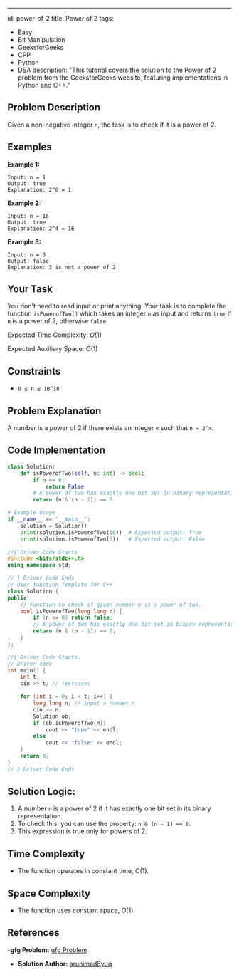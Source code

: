 ---
id: power-of-2
title: Power of 2
tags:
  - Easy
  - Bit Manipulation
  - GeeksforGeeks
  - CPP
  - Python
  - DSA
description: "This tutorial covers the solution to the Power of 2 problem from the GeeksforGeeks website, featuring implementations in Python and C++."

## Problem Description

Given a non-negative integer `n`, the task is to check if it is a power of 2.

## Examples

**Example 1:**

```
Input: n = 1
Output: true
Explanation: 2^0 = 1
```

**Example 2:**

```
Input: n = 16
Output: true
Explanation: 2^4 = 16
```

**Example 3:**

```
Input: n = 3
Output: false
Explanation: 3 is not a power of 2
```

## Your Task

You don't need to read input or print anything. Your task is to complete the function `isPowerofTwo()` which takes an integer `n` as input and returns `true` if `n` is a power of 2, otherwise `false`.

Expected Time Complexity: $O(1)$

Expected Auxiliary Space: $O(1)$

## Constraints

- `0 ≤ n ≤ 10^18`

## Problem Explanation

A number is a power of 2 if there exists an integer `x` such that `n = 2^x`. 

## Code Implementation

<Tabs>
  <TabItem value="Python" label="Python" default>
  <SolutionAuthor name="@YourUsername"/>

  ```py
  class Solution:
      def isPowerofTwo(self, n: int) -> bool:
          if n <= 0:
              return False
          # A power of two has exactly one bit set in binary representation
          return (n & (n - 1)) == 0

  # Example usage
  if __name__ == "__main__":
      solution = Solution()
      print(solution.isPowerofTwo(16))  # Expected output: True
      print(solution.isPowerofTwo(3))   # Expected output: False
  ```

  </TabItem>
  <TabItem value="C++" label="C++">
  <SolutionAuthor name="@YourUsername"/>

  ```cpp
  //{ Driver Code Starts
  #include <bits/stdc++.h>
  using namespace std;

  // } Driver Code Ends
  // User function Template for C++
  class Solution {
  public:
      // Function to check if given number n is a power of two.
      bool isPowerofTwo(long long n) {
          if (n <= 0) return false;
          // A power of two has exactly one bit set in binary representation
          return (n & (n - 1)) == 0;
      }
  };

  //{ Driver Code Starts.
  // Driver code
  int main() {
      int t;
      cin >> t; // testcases

      for (int i = 0; i < t; i++) {
          long long n; // input a number n
          cin >> n;
          Solution ob;
          if (ob.isPowerofTwo(n))
              cout << "true" << endl;
          else
              cout << "false" << endl;
      }
      return 0;
  }
  // } Driver Code Ends
  ```

  </TabItem>
</Tabs>

## Solution Logic:

1. A number `n` is a power of 2 if it has exactly one bit set in its binary representation.
2. To check this, you can use the property: `n & (n - 1) == 0`.
3. This expression is true only for powers of 2.

## Time Complexity

- The function operates in constant time, $O(1)$.

## Space Complexity

- The function uses constant space, $O(1)$.

## References

-**gfg Problem:** [gfg Problem](https://www.geeksforgeeks.org/problems/power-of-2-1587115620/1)
- **Solution Author:** [arunimad6yuq](https://www.geeksforgeeks.org/user/arunimad6yuq/)
